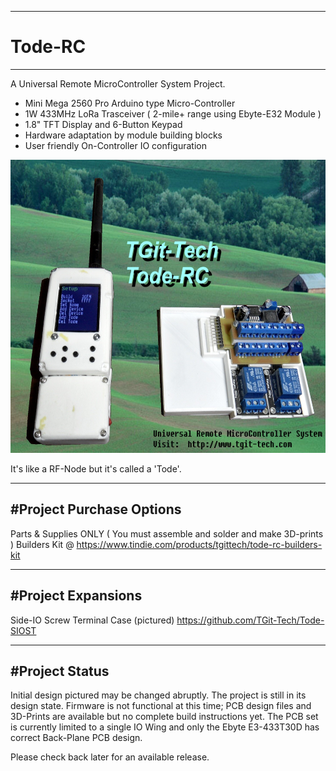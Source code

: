 -----------------------------------------------------------------------------------
# Tode-RC
-----------------------------------------------------------------------------------
A Universal Remote MicroController System Project.

- Mini Mega 2560 Pro Arduino type Micro-Controller
- 1W 433MHz LoRa Trasceiver ( 2-mile+ range using Ebyte-E32 Module )
- 1.8" TFT Display and 6-Button Keypad
- Hardware adaptation by module building blocks
- User friendly On-Controller IO configuration

<img src="./pics/Final.JPG" height="469" width="660">

It's like a RF-Node but it's called a 'Tode'.

-----------------------------------------------------------------------------------
#Project Purchase Options
-----------------------------------------------------------------------------------
Parts & Supplies ONLY ( You must assemble and solder and make 3D-prints )
Builders Kit @ https://www.tindie.com/products/tgittech/tode-rc-builders-kit


-----------------------------------------------------------------------------------
#Project Expansions
-----------------------------------------------------------------------------------
Side-IO Screw Terminal Case (pictured) https://github.com/TGit-Tech/Tode-SIOST

-----------------------------------------------------------------------------------
#Project Status
-----------------------------------------------------------------------------------
Initial design pictured may be changed abruptly.  The project is still in its
design state.  Firmware is not functional at this time;  PCB design files and
3D-Prints are available but no complete build instructions yet.  The PCB set is 
currently limited to a single IO Wing and only the Ebyte E3-433T30D has correct 
Back-Plane PCB design.

Please check back later for an available release.